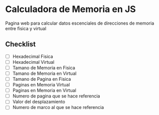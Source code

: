 # Calculadora de Memoria en JS
Pagina web para calcular datos escenciales de direcciones de memoria entre fisica y virtual

## Checklist
- [ ] Hexadecimal Fisica
- [ ] Hexadecimal Virtual
- [ ] Tamano de Memoria en Fisica
- [ ] Tamano de Memoria en Virtual
- [ ] Tamano de Pagina en Fisica
- [ ] Paginas en Memoria Virtual
- [ ] Paginas en Memoria en Virtual
- [ ] Numero de pagina que se hace referencia
- [ ] Valor del desplazamiento
- [ ] Numero de marco al que se hace referencia